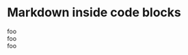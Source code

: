 # Markdown inside code blocks

<div markdown="1">
foo
</div>

<div markdown='1'>
foo
</div>

<div markdown=1>
foo
</div>
